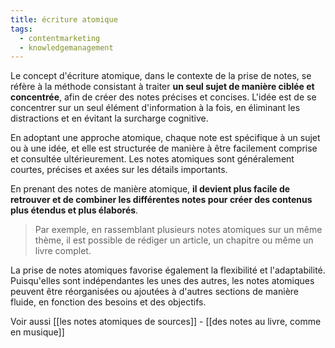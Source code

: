 ```yaml
---
title: écriture atomique
tags:
  - contentmarketing
  - knowledgemanagement
---
```

Le concept d'écriture atomique, dans le contexte de la prise de notes, se réfère à la méthode consistant à traiter **un seul sujet de manière ciblée et concentrée**, afin de créer des notes précises et concises. L'idée est de se concentrer sur un seul élément d'information à la fois, en éliminant les distractions et en évitant la surcharge cognitive.

En adoptant une approche atomique, chaque note est spécifique à un sujet ou à une idée, et elle est structurée de manière à être facilement comprise et consultée ultérieurement. Les notes atomiques sont généralement courtes, précises et axées sur les détails importants.

En prenant des notes de manière atomique, **il devient plus facile de retrouver et de combiner les différentes notes pour créer des contenus plus étendus et plus élaborés**. 

> Par exemple, en rassemblant plusieurs notes atomiques sur un même thème, il est possible de rédiger un article, un chapitre ou même un livre complet.

La prise de notes atomiques favorise également la flexibilité et l'adaptabilité. Puisqu'elles sont indépendantes les unes des autres, les notes atomiques peuvent être réorganisées ou ajoutées à d'autres sections de manière fluide, en fonction des besoins et des objectifs.

Voir aussi [[les notes atomiques de sources]] - [[des notes au livre, comme en musique]]